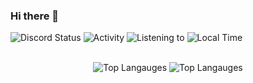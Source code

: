### Hi there 👋

![Discord Status](https://kromise.neufang.eu/@me/status)
![Activity](https://kromise.neufang.eu/@me/activity)
![Listening to](https://kromise.neufang.eu/@me/spotify)
![Local Time](https://kromise.neufang.eu/@me/time)

<div align="center">
  <br />
  <img alt="Top Langauges" src="https://github-readme-stats.vercel.app/api/top-langs/?username=thefabicraft-github&hide_border=true" />
  <img alt="Top Langauges" src="https://github-readme-stats.vercel.app/api?username=thefabicraft-github&show_icons=true&hide_border=true&count_private=true?theme=radical" />
</div>

<!--
**thefabicraft-github/thefabicraft-github** is a ✨ _special_ ✨ repository because its `README.md` (this file) appears on your GitHub profile.

Here are some ideas to get you started:

- 🔭 I’m currently working on ...
- 🌱 I’m currently learning ...
- 👯 I’m looking to collaborate on ...
- 🤔 I’m looking for help with ...
- 💬 Ask me about ...
- 📫 How to reach me: ...
- 😄 Pronouns: ...
- ⚡ Fun fact: ...
-->
